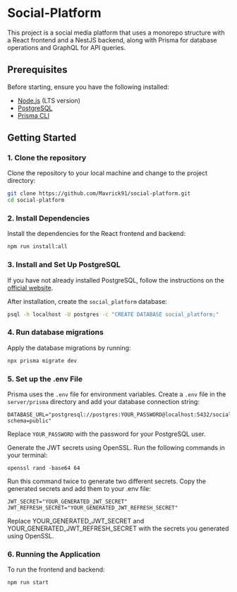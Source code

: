 # Social-Platform

This project is a social media platform that uses a monorepo structure with a React frontend and a NestJS backend, along with Prisma for database operations and GraphQL for API queries.

## Prerequisites

Before starting, ensure you have the following installed:

- [Node.js](https://nodejs.org/) (LTS version)
- [PostgreSQL](https://www.postgresql.org/download/)
- [Prisma CLI](https://www.prisma.io/docs/reference/tools-and-interfaces/prisma-cli/installation)

## Getting Started

### 1. Clone the repository

Clone the repository to your local machine and change to the project directory:

```bash
git clone https://github.com/Mavrick91/social-platform.git
cd social-platform
```

### 2. Install Dependencies

Install the dependencies for the React frontend and backend:

```bash
npm run install:all
```

### 3. Install and Set Up PostgreSQL

If you have not already installed PostgreSQL, follow the instructions on the [official website](https://www.postgresql.org/download/).

After installation, create the `social_platform` database:

```bash
psql -h localhost -U postgres -c "CREATE DATABASE social_platform;"
```

### 4. Run database migrations

Apply the database migrations by running:

```bash
npx prisma migrate dev
```

### 5. Set up the .env File

Prisma uses the `.env` file for environment variables. Create a `.env` file in the `server/prisma` directory and add your database connection string:

```plaintext
DATABASE_URL="postgresql://postgres:YOUR_PASSWORD@localhost:5432/social_platform?schema=public"
```

Replace `YOUR_PASSWORD` with the password for your PostgreSQL user.

Generate the JWT secrets using OpenSSL. Run the following commands in your terminal:

```
openssl rand -base64 64
```

Run this command twice to generate two different secrets. Copy the generated secrets and add them to your .env file:

```plaintext
JWT_SECRET="YOUR_GENERATED_JWT_SECRET"
JWT_REFRESH_SECRET="YOUR_GENERATED_JWT_REFRESH_SECRET"
```

Replace YOUR_GENERATED_JWT_SECRET and YOUR_GENERATED_JWT_REFRESH_SECRET with the secrets you generated using OpenSSL.

### 6. Running the Application

To run the frontend and backend:

```bash
npm run start
```
